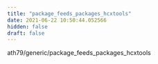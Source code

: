 ```yaml
---
title: "package_feeds_packages_hcxtools"
date: 2021-06-22 10:50:44.052566
hidden: false
draft: false
---
```


ath79/generic/package_feeds_packages_hcxtools

